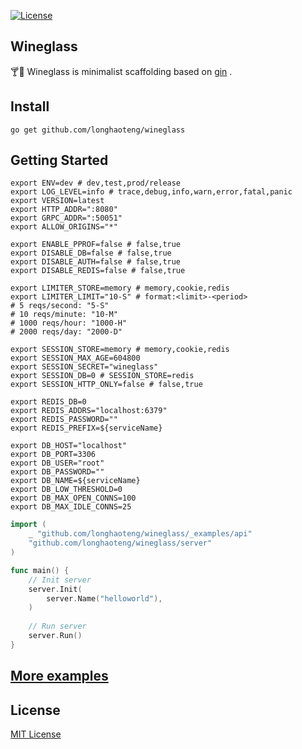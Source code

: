 [![License](https://img.shields.io/badge/license-MIT-green)](https://github.com/longhaoteng/wineglass/blob/master/LICENSE)

## Wineglass

🍸🍹 Wineglass is minimalist scaffolding based on [gin](https://github.com/gin-gonic/gin) .

## Install
```shell
go get github.com/longhaoteng/wineglass
```

## Getting Started
```shell
export ENV=dev # dev,test,prod/release
export LOG_LEVEL=info # trace,debug,info,warn,error,fatal,panic
export VERSION=latest
export HTTP_ADDR=":8080"
export GRPC_ADDR=":50051"
export ALLOW_ORIGINS="*"

export ENABLE_PPROF=false # false,true
export DISABLE_DB=false # false,true
export DISABLE_AUTH=false # false,true
export DISABLE_REDIS=false # false,true

export LIMITER_STORE=memory # memory,cookie,redis
export LIMITER_LIMIT="10-S" # format:<limit>-<period>
# 5 reqs/second: "5-S"
# 10 reqs/minute: "10-M"
# 1000 reqs/hour: "1000-H"
# 2000 reqs/day: "2000-D"

export SESSION_STORE=memory # memory,cookie,redis
export SESSION_MAX_AGE=604800
export SESSION_SECRET="wineglass"
export SESSION_DB=0 # SESSION_STORE=redis
export SESSION_HTTP_ONLY=false # false,true

export REDIS_DB=0
export REDIS_ADDRS="localhost:6379"
export REDIS_PASSWORD=""
export REDIS_PREFIX=${serviceName}

export DB_HOST="localhost"
export DB_PORT=3306
export DB_USER="root"
export DB_PASSWORD=""
export DB_NAME=${serviceName}
export DB_LOW_THRESHOLD=0
export DB_MAX_OPEN_CONNS=100
export DB_MAX_IDLE_CONNS=25
```

```go
import (
    _ "github.com/longhaoteng/wineglass/_examples/api"
    "github.com/longhaoteng/wineglass/server"
)

func main() {
    // Init server
    server.Init(
        server.Name("helloworld"),
    )
    
    // Run server
    server.Run()
}
```

## [More examples](https://github.com/longhaoteng/wineglass/blob/master/_examples)

## License
[MIT License](https://github.com/longhaoteng/wineglass/blob/master/LICENSE)